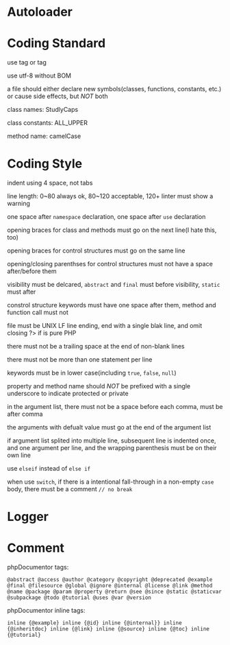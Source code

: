 # Autoloader

# Coding Standard

use <?php / ?> tag or <?= / ?> tag

use utf-8 without BOM

a file should either declare new symbols(classes, functions, constants, etc.) or cause side effects, but *NOT* both

class names: StudlyCaps

class constants: ALL_UPPER

method name: camelCase

# Coding Style

indent using 4 space, not tabs

line length: 0~80 always ok, 80~120 acceptable, 120+ linter must show a warning

one space after `namespace` declaration, one space after `use` declaration

opening braces for class and methods must go on the next line(I hate this, too)

opening braces for control structures must go on the same line

opening/closing parenthses for control structures must not have a space after/before them

visibility must be delcared, `abstract` and `final` must before visibility, `static` must after

constrol structure keywords must have one space after them, method and function call must not

file must be UNIX LF line ending, end with a single blak line, and omit closing ?> if is pure PHP

there must not be a trailing space at the end of non-blank lines

there must not be more than one statement per line

keywords must be in lower case(including `true`, `false`, `null`)

property and method name should *NOT* be prefixed with a single underscore to indicate protected or private

in the argument list, there must not be a space before each comma, must be after comma

the arguments with defualt value must go at the end of the argument list

if argument list splited into multiple line, subsequent line is indented once, and one argument per line, and the wrapping parenthesis must be on their own line

use `elseif` instead of `else if`

when use `switch`, if there is a intentional fall-through in a non-empty `case` body, there must be a comment `// no break`

# Logger

# Comment
phpDocumentor tags:

```
@abstract @access @author @category @copyright @deprecated @example @final @filesource @global @ignore @internal @license @link @method @name @package @param @property @return @see @since @static @staticvar @subpackage @todo @tutorial @uses @var @version
```

phpDocumentor inline tags:

```
inline {@example} inline {@id} inline {@internal}} inline {@inheritdoc} inline {@link} inline {@source} inline {@toc} inline {@tutorial}
```
